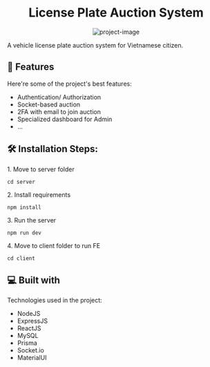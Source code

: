 <h1 align="center" id="title">License Plate Auction System</h1>

<p align="center"><img src="https://socialify.git.ci/dkhien/license-plate-auction-system/image?description=1&amp;descriptionEditable=A%20vehicle%20license%20plate%20auction%20system%20for%20Vietnamese%20citizen.&amp;name=1&amp;theme=Light" alt="project-image"></p>

<p id="description">A vehicle license plate auction system for Vietnamese citizen.</p>

  
  
<h2>🧐 Features</h2>

Here're some of the project's best features:

*   Authentication/ Authorization
*   Socket-based auction
*   2FA with email to join auction
*   Specialized dashboard for Admin
*   ...

<h2>🛠️ Installation Steps:</h2>

<p>1. Move to server folder</p>

```
cd server
```

<p>2. Install requirements</p>

```
npm install
```

<p>3. Run the server</p>

```
npm run dev
```

<p>4. Move to client folder to run FE</p>

```
cd client
```

  
  
<h2>💻 Built with</h2>

Technologies used in the project:

*   NodeJS
*   ExpressJS
*   ReactJS
*   MySQL
*   Prisma
*   Socket.io
*   MaterialUI